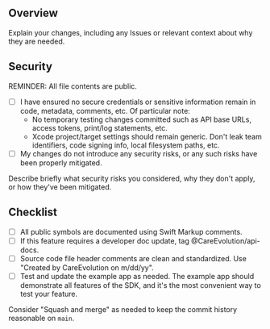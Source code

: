 ## Overview

Explain your changes, including any Issues or relevant context about why they are needed.

## Security

REMINDER: All file contents are public.

- [ ] I have ensured no secure credentials or sensitive information remain in code, metadata, comments, etc. Of particular note:
    - No temporary testing changes committed such as API base URLs, access tokens, print/log statements, etc.
    - Xcode project/target settings should remain generic. Don't leak team identifiers, code signing info, local filesystem paths, etc.
- [ ] My changes do not introduce any security risks, or any such risks have been properly mitigated.

Describe briefly what security risks you considered, why they don't apply, or how they've been mitigated.

## Checklist

- [ ] All public symbols are documented using Swift Markup comments.
- [ ] If this feature requires a developer doc update, tag @CareEvolution/api-docs.
- [ ] Source code file header comments are clean and standardized. Use "Created by CareEvolution on m/dd/yy".
- [ ] Test and update the example app as needed. The example app should demonstrate all features of the SDK, and it's the most convenient way to test your feature.

Consider "Squash and merge" as needed to keep the commit history reasonable on `main`.
